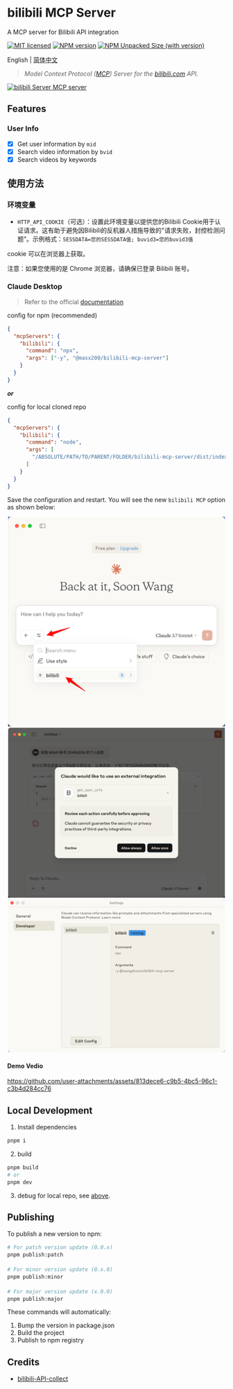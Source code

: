
# bilibili MCP Server

A MCP server for Bilibili API integration

[![MIT licensed][badge-license]][url-license]
[![NPM version][badge-npm-version]][url-npm]
[![NPM Unpacked Size (with version)](https://img.shields.io/npm/unpacked-size/rolldown/latest?label=npm)][url-npm]

English | [简体中文](./README.zh-CN.md)

> _Model Context Protocol ([MCP](https://modelcontextprotocol.io/introduction))
> Server for the [bilibili.com](https://www.bilibili.com) API._

<a href="https://glama.ai/mcp/servers/@masx200/bilibili-mcp-server">
  <img width="380" height="200" src="https://glama.ai/mcp/servers/@masx200/bilibili-mcp-server/badge" alt="bilibili Server MCP server" />
</a>

## Features

### User Info

- [x] Get user information by `mid`
- [x] Search video information by `bvid`
- [x] Search videos by keywords

## 使用方法

### 环境变量

- `HTTP_API_COOKIE`（可选）：设置此环境变量以提供您的Bilibili
  Cookie用于认证请求。这有助于避免因Bilibili的反机器人措施导致的"请求失败，封控检测问题"。示例格式：`SESSDATA=您的SESSDATA值; buvid3=您的buvid3值`

cookie 可以在浏览器上获取。

注意：如果您使用的是 Chrome 浏览器，请确保已登录 Bilibili 账号。

### Claude Desktop

> Refer to the official
> [documentation](https://modelcontextprotocol.io/quickstart/server#testing-your-server-with-claude-for-desktop-2)

config for npm (recommended)

```json
{
  "mcpServers": {
    "bilibili": {
      "command": "npx",
      "args": ["-y", "@masx200/bilibili-mcp-server"]
    }
  }
}
```

_**or**_

config for local cloned repo

```json
{
  "mcpServers": {
    "bilibili": {
      "command": "node",
      "args": [
        "/ABSOLUTE/PATH/TO/PARENT/FOLDER/bilibili-mcp-server/dist/index.js"
      ]
    }
  }
}
```

Save the configuration and restart. You will see the new `bilibili MCP` option
as shown below:

<div align="center">
  <img src="./assets/claude-desktop-1.png" alt="" width="500">

<img src="./assets/claude-desktop-2.png" alt="" width="500">

<img src="./assets/claude-desktop-setting.png" alt="" width="500">
</div>

#### Demo Vedio

https://github.com/user-attachments/assets/813dece6-c9b5-4bc5-96c1-c3b4d284cc76

## Local Development

1. Install dependencies

```sh
pnpm i
```

2. build

```sh
pnpm build
# or
pnpm dev
```

3. debug for local repo, see [above](#usage).

## Publishing

To publish a new version to npm:

```sh
# For patch version update (0.0.x)
pnpm publish:patch

# For minor version update (0.x.0)
pnpm publish:minor

# For major version update (x.0.0)
pnpm publish:major
```

These commands will automatically:

1. Bump the version in package.json
2. Build the project
3. Publish to npm registry

## Credits

- [bilibili-API-collect](https://socialsisteryi.github.io/bilibili-API-collect/)

[badge-license]: https://img.shields.io/badge/license-MIT-blue.svg
[url-license]: https://github.com/masx200/bilibili-mcp-server/blob/main/LICENSE
[badge-npm-version]: https://img.shields.io/npm/v/@masx200/bilibili-mcp-server/latest?color=brightgreen
[url-npm]: https://www.npmjs.com/package/@masx200/bilibili-mcp-server
